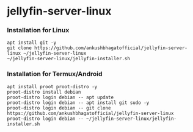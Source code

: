 # jellyfin-server-linux

### Installation for Linux
```
apt install git -y
git clone https://github.com/ankushbhagatofficial/jellyfin-server-linux ~/jellyfin-server-linux
~/jellyfin-server-linux/jellyfin-installer.sh
```

### Installation for Termux/Android
```
apt install proot proot-distro -y
proot-distro install debian
proot-distro login debian -- apt update
proot-distro login debian -- apt install git sudo -y
proot-distro login debian -- git clone https://github.com/ankushbhagatofficial/jellyfin-server-linux
proot-distro login debian -- ~/jellyfin-server-linux/jellyfin-installer.sh
```
